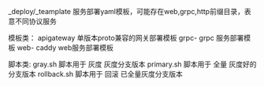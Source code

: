 _deploy/_teamplate 服务部署yaml模板，可能存在web,grpc,http前缀目录，表意不同协议服务

模板类：
apigateway 单版本proto兼容的网关部署模板
grpc-<svc> grpc 服务部署模板
web-<svc> caddy web服务部署模板

脚本类:
gray.sh 脚本用于 灰度 灰度分支版本
primary.sh 脚本用于 全量 灰度好的分支版本
rollback.sh 脚本用于 回滚 已全量灰度分支版本